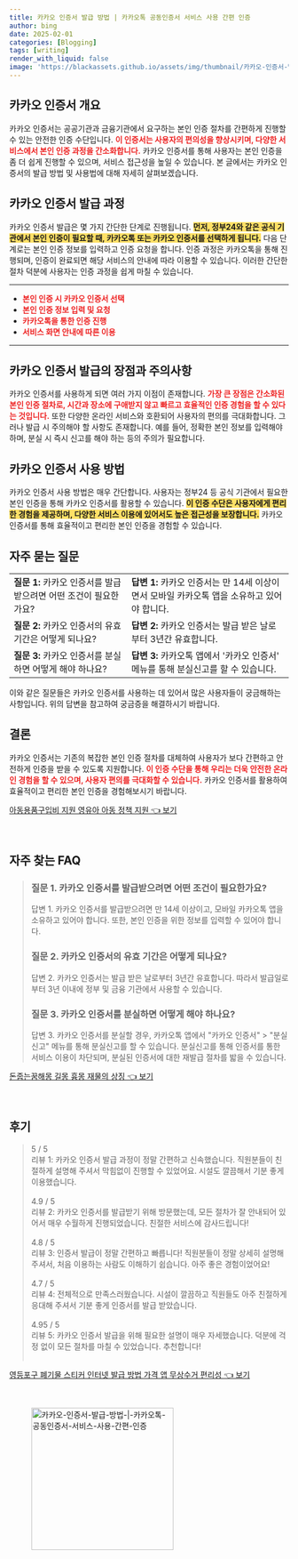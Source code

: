 ```yaml
---
title: 카카오 인증서 발급 방법 | 카카오톡 공동인증서 서비스 사용 간편 인증
author: bing
date: 2025-02-01
categories: [Blogging]
tags: [writing]
render_with_liquid: false
image: 'https://blackassets.github.io/assets/img/thumbnail/카카오-인증서-발급-방법-|-카카오톡-공동인증서-서비스-사용-간편-인증.webp'
---
```



<h2 id='카카오_인증서_개요'>카카오 인증서 개요</h2>

<p>카카오 인증서는 공공기관과 금융기관에서 요구하는 본인 인증 절차를 간편하게 진행할 수 있는 안전한 인증 수단입니다. <b><span style="color: #ee2323;">이 인증서는 사용자의 편의성을 향상시키며, 다양한 서비스에서 본인 인증 과정을 간소화합니다.</span></b> 카카오 인증서를 통해 사용자는 본인 인증을 좀 더 쉽게 진행할 수 있으며, 서비스 접근성을 높일 수 있습니다. 본 글에서는 카카오 인증서의 발급 방법 및 사용법에 대해 자세히 살펴보겠습니다.</p>

<h2 id='카카오_인증서_발급_과정'>카카오 인증서 발급 과정</h2>

<p>카카오 인증서 발급은 몇 가지 간단한 단계로 진행됩니다. <b><span style="background-color: #ffe066;">먼저, 정부24와 같은 공식 기관에서 본인 인증이 필요할 때, 카카오톡 또는 카카오 인증서를 선택하게 됩니다.</span></b> 다음 단계로는 본인 인증 정보를 입력하고 인증 요청을 합니다. 인증 과정은 카카오톡을 통해 진행되며, 인증이 완료되면 해당 서비스의 안내에 따라 이용할 수 있습니다. 이러한 간단한 절차 덕분에 사용자는 인증 과정을 쉽게 마칠 수 있습니다.</p>

<hr />

<ul>
    <li><b><span style="color: #ee2323;">본인 인증 시 카카오 인증서 선택</span></b></li>
    <li><b><span style="color: #ee2323;">본인 인증 정보 입력 및 요청</span></b></li>
    <li><b><span style="color: #ee2323;">카카오톡을 통한 인증 진행</span></b></li>
    <li><b><span style="color: #ee2323;">서비스 화면 안내에 따른 이용</span></b></li>
</ul>

<hr />

<h2 id='카카오_인증서_장점과_주의사항'>카카오 인증서 발급의 장점과 주의사항</h2>

<p>카카오 인증서를 사용하게 되면 여러 가지 이점이 존재합니다. <b><span style="color: #ee2323;">가장 큰 장점은 간소화된 본인 인증 절차로, 시간과 장소에 구애받지 않고 빠르고 효율적인 인증 경험을 할 수 있다는 것입니다.</span></b> 또한 다양한 온라인 서비스와 호환되어 사용자의 편의를 극대화합니다. 그러나 발급 시 주의해야 할 사항도 존재합니다. 예를 들어, 정확한 본인 정보를 입력해야 하며, 분실 시 즉시 신고를 해야 하는 등의 주의가 필요합니다.</p>

<h2 id='카카오_인증서_사용_방법'>카카오 인증서 사용 방법</h2>

<p>카카오 인증서 사용 방법은 매우 간단합니다. 사용자는 정부24 등 공식 기관에서 필요한 본인 인증을 통해 카카오 인증서를 활용할 수 있습니다. <b><span style="background-color: #ffe066;">이 인증 수단은 사용자에게 편리한 경험을 제공하며, 다양한 서비스 이용에 있어서도 높은 접근성을 보장합니다.</span></b> 카카오 인증서를 통해 효율적이고 편리한 본인 인증을 경험할 수 있습니다.</p>

<h2 id='자주_묻는_질문'>자주 묻는 질문</h2>

<table>
    <tr>
        <td><b>질문 1:</b> 카카오 인증서를 발급받으려면 어떤 조건이 필요한가요?</td>
        <td><b>답변 1:</b> 카카오 인증서는 만 14세 이상이면서 모바일 카카오톡 앱을 소유하고 있어야 합니다.</td>
    </tr>
    <tr>
        <td><b>질문 2:</b> 카카오 인증서의 유효 기간은 어떻게 되나요?</td>
        <td><b>답변 2:</b> 카카오 인증서는 발급 받은 날로부터 3년간 유효합니다.</td>
    </tr>
    <tr>
        <td><b>질문 3:</b> 카카오 인증서를 분실하면 어떻게 해야 하나요?</td>
        <td><b>답변 3:</b> 카카오톡 앱에서 '카카오 인증서' 메뉴를 통해 분실신고를 할 수 있습니다.</td>
    </tr>
</table>

<p>이와 같은 질문들은 카카오 인증서를 사용하는 데 있어서 많은 사용자들이 궁금해하는 사항입니다. 위의 답변을 참고하여 궁금증을 해결하시기 바랍니다.</p>

<h2 id='결론'>결론</h2>

<p>카카오 인증서는 기존의 복잡한 본인 인증 절차를 대체하여 사용자가 보다 간편하고 안전하게 인증을 받을 수 있도록 지원합니다. <b><span style="color: #ee2323;">이 인증 수단을 통해 우리는 더욱 안전한 온라인 경험을 할 수 있으며, 사용자 편의를 극대화할 수 있습니다.</span></b> 카카오 인증서를 활용하여 효율적이고 편리한 본인 인증을 경험해보시기 바랍니다.</p>


<p><a class="click-button" title="아동용품구입비 지원 영유아 아동 정책 지원" href="https://blackassets.github.io/posts/%EC%95%84%EB%8F%99%EC%9A%A9%ED%92%88%EA%B5%AC%EC%9E%85%EB%B9%84-%EC%A7%80%EC%9B%90-%EC%98%81%EC%9C%A0%EC%95%84-%EC%95%84%EB%8F%99-%EC%A0%95%EC%B1%85-%EC%A7%80%EC%9B%90/" rel="dofollow">아동용품구입비 지원 영유아 아동 정책 지원 👈 보기</a></p><br>
<h2 id='자주_찾는_FAQ'>자주 찾는 FAQ</h2>
<div itemscope="" itemtype="https://schema.org/FAQPage">
<blockquote>
<div itemscope="" itemprop="mainEntity" itemtype="https://schema.org/Question">
<h3 itemprop="name">질문 1. 카카오 인증서를 발급받으려면 어떤 조건이 필요한가요?</h3>
<div itemscope="" itemprop="acceptedAnswer" itemtype="https://schema.org/Answer">
<span itemprop="text">
<p>답변 1. 카카오 인증서를 발급받으려면 만 14세 이상이고, 모바일 카카오톡 앱을 소유하고 있어야 합니다. 또한, 본인 인증을 위한 정보를 입력할 수 있어야 합니다.</p>
</span>
</div>
</div>
<div itemscope="" itemprop="mainEntity" itemtype="https://schema.org/Question">
<h3 itemprop="name">질문 2. 카카오 인증서의 유효 기간은 어떻게 되나요?</h3>
<div itemscope="" itemprop="acceptedAnswer" itemtype="https://schema.org/Answer">
<span itemprop="text">
<p>답변 2. 카카오 인증서는 발급 받은 날로부터 3년간 유효합니다. 따라서 발급일로부터 3년 이내에 정부 및 금융 기관에서 사용할 수 있습니다.</p>
</span>
</div>
</div>
<div itemscope="" itemprop="mainEntity" itemtype="https://schema.org/Question">
<h3 itemprop="name">질문 3. 카카오 인증서를 분실하면 어떻게 해야 하나요?</h3>
<div itemscope="" itemprop="acceptedAnswer" itemtype="https://schema.org/Answer">
<span itemprop="text">
<p>답변 3. 카카오 인증서를 분실할 경우, 카카오톡 앱에서 "카카오 인증서" > "분실신고" 메뉴를 통해 분실신고를 할 수 있습니다. 분실신고를 통해 인증서를 통한 서비스 이용이 차단되며, 분실된 인증서에 대한 재발급 절차를 밟을 수 있습니다.</p>
</span>
</div>
</div>
</blockquote>
</div>
<p><a class="click-button" title="돈줍는꿈해몽 길몽 흉몽 재물의 상징" href="https://blackassets.github.io/posts/%EB%8F%88%EC%A4%8D%EB%8A%94%EA%BF%88%ED%95%B4%EB%AA%BD-%EA%B8%B8%EB%AA%BD-%ED%9D%89%EB%AA%BD-%EC%9E%AC%EB%AC%BC%EC%9D%98-%EC%83%81%EC%A7%95/" rel="dofollow">돈줍는꿈해몽 길몽 흉몽 재물의 상징 👈 보기</a></p><br>
<h2 id='후기'>후기</h2>
<div itemscope itemtype="https://schema.org/Product">
  <blockquote>
  <div itemprop="review" itemscope itemtype="https://schema.org/Review">
      <div itemprop="reviewRating" itemscope itemtype="https://schema.org/Rating"> <span itemprop="ratingValue">5</span> / <span itemprop="bestRating">5</span> </div>
      <span itemprop="reviewBody">리뷰 1: 카카오 인증서 발급 과정이 정말 간편하고 신속했습니다. 직원분들이 친절하게 설명해 주셔서 막힘없이 진행할 수 있었어요. 시설도 깔끔해서 기분 좋게 이용했습니다.</span>
  </div>
  <br>
  <div itemprop="review" itemscope itemtype="https://schema.org/Review">
      <div itemprop="reviewRating" itemscope itemtype="https://schema.org/Rating"> <span itemprop="ratingValue">4.9</span> / <span itemprop="bestRating">5</span> </div>
      <span itemprop="reviewBody">리뷰 2: 카카오 인증서를 발급받기 위해 방문했는데, 모든 절차가 잘 안내되어 있어서 매우 수월하게 진행되었습니다. 친절한 서비스에 감사드립니다!</span>
  </div>
  <br>
  <div itemprop="review" itemscope itemtype="https://schema.org/Review">
      <div itemprop="reviewRating" itemscope itemtype="https://schema.org/Rating"> <span itemprop="ratingValue">4.8</span> / <span itemprop="bestRating">5</span> </div>
      <span itemprop="reviewBody">리뷰 3: 인증서 발급이 정말 간편하고 빠릅니다! 직원분들이 정말 상세히 설명해 주셔서, 처음 이용하는 사람도 이해하기 쉽습니다. 아주 좋은 경험이었어요!</span>
  </div>
  <br>
  <div itemprop="review" itemscope itemtype="https://schema.org/Review">
      <div itemprop="reviewRating" itemscope itemtype="https://schema.org/Rating"> <span itemprop="ratingValue">4.7</span> / <span itemprop="bestRating">5</span> </div>
      <span itemprop="reviewBody">리뷰 4: 전체적으로 만족스러웠습니다. 시설이 깔끔하고 직원들도 아주 친절하게 응대해 주셔서 기분 좋게 인증서를 발급 받았습니다.</span>
  </div>
  <br>
  <div itemprop="review" itemscope itemtype="https://schema.org/Review">
      <div itemprop="reviewRating" itemscope itemtype="https://schema.org/Rating"> <span itemprop="ratingValue">4.95</span> / <span itemprop="bestRating">5</span> </div>
      <span itemprop="reviewBody">리뷰 5: 카카오 인증서 발급을 위해 필요한 설명이 매우 자세했습니다. 덕분에 걱정 없이 모든 절차를 마칠 수 있었습니다. 추천합니다!</span>
  </div>
  <br>
  </blockquote>
</div>
<p><a class="click-button" title="영등포구 폐기물 스티커 인터넷 발급 방법 가격 앱 무상수거 편리성" href="https://blackassets.github.io/posts/%EC%98%81%EB%93%B1%ED%8F%AC%EA%B5%AC-%ED%8F%90%EA%B8%B0%EB%AC%BC-%EC%8A%A4%ED%8B%B0%EC%BB%A4-%EC%9D%B8%ED%84%B0%EB%84%B7-%EB%B0%9C%EA%B8%89-%EB%B0%A9%EB%B2%95-%EA%B0%80%EA%B2%A9-%EC%95%B1-%EB%AC%B4%EC%83%81%EC%88%98%EA%B1%B0-%ED%8E%B8%EB%A6%AC%EC%84%B1/" rel="dofollow">영등포구 폐기물 스티커 인터넷 발급 방법 가격 앱 무상수거 편리성 👈 보기</a></p><br>
<figure class="image"><img src="https://blackassets.github.io/assets/img/thumbnail/카카오-인증서-발급-방법-|-카카오톡-공동인증서-서비스-사용-간편-인증.webp" alt="카카오-인증서-발급-방법-|-카카오톡-공동인증서-서비스-사용-간편-인증" width="256" height="256"></figure>